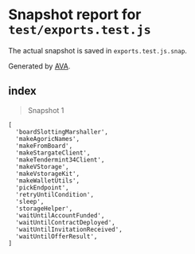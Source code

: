 # Snapshot report for `test/exports.test.js`

The actual snapshot is saved in `exports.test.js.snap`.

Generated by [AVA](https://avajs.dev).

## index

> Snapshot 1

    [
      'boardSlottingMarshaller',
      'makeAgoricNames',
      'makeFromBoard',
      'makeStargateClient',
      'makeTendermint34Client',
      'makeVStorage',
      'makeVstorageKit',
      'makeWalletUtils',
      'pickEndpoint',
      'retryUntilCondition',
      'sleep',
      'storageHelper',
      'waitUntilAccountFunded',
      'waitUntilContractDeployed',
      'waitUntilInvitationReceived',
      'waitUntilOfferResult',
    ]
